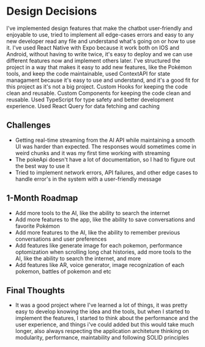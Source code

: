 # Design Decisions

I've implemented design features that make the chatbot user-friendly and enjoyable to use, tried to implement all edge-cases errors and easy to any new developer read any file and understand what's going on or how to use it. 
I've used React Native with Expo because it work both on IOS and Android, without having to write twice, it's easy to deploy and we can use different features now and implement others later.
I've structured the project in a way that makes it easy to add new features, like the Pokémon tools, and keep the code maintainable,
used ContextAPI for state managament because it's easy to use and understand, and it's a good fit for this project as it's not a big project.
Custom Hooks for keeping the code clean and reusable.
Custom Components for keeping the code clean and reusable.
Used TypeScript for type safety and better development experience.
Used React Query for data fetching and caching

## Challenges
- Getting real-time streaming from the AI API while maintaining a smooth UI was harder than expected. The responses would sometimes come in weird chunks and it was my first time working with streaming
- The pokeApi doesn't have a lot of documentation, so I had to figure out the best way to use it
- Tried to implement network errors, API failures, and other edge cases to handle error's in the system with a user-friendly message


## 1-Month Roadmap
 - Add more tools to the AI, like the ability to search the internet
 - Add more features to the app, like the ability to save conversations and favorite Pokémon
 - Add more features to the AI, like the ability to remember previous conversations and user preferences
 - Add features like generate image for each pokemon, performance optomization when scrolling long chat histories, add more tools to the AI, like the ability to search the internet, and more
 - Add features like AR, voice generator, image recognization of each pokemon, battles of pokemon and etc


## Final Thoughts
 - It was a good project where I've learned a lot of things, it was pretty easy to develop knowing the idea and the tools, but when I started to implement the features, I started to think about the performance and the user experience, and things i've could added but this would take much longer, also always respecting the application architeture thinking on modularity, performance, maintability and following SOLID principles